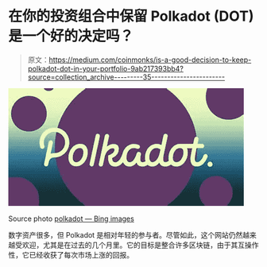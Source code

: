 # 在你的投资组合中保留 Polkadot (DOT)是一个好的决定吗？

> 原文：<https://medium.com/coinmonks/is-a-good-decision-to-keep-polkadot-dot-in-your-portfolio-9ab217393bb4?source=collection_archive---------35----------------------->

![](img/46a17d440c35accdccfc433695ae161d.png)

Source photo [polkadot — Bing images](https://www.bing.com/images/search?view=detailV2&ccid=ZgtjR2rF&id=0988325E62694F88BED15CF447729AE5D0A46B28&thid=OIP.ZgtjR2rFbKqwgbfNnM7-JQHaDt&mediaurl=https%3a%2f%2fwww.coinmarketrade.com%2fwp-content%2fuploads%2f2021%2f01%2fpolkadot-logo-gID_5.jpg&cdnurl=https%3a%2f%2fth.bing.com%2fth%2fid%2fR.660b63476ac56caab081b7cd9ccefe25%3frik%3dKGuk0OWackf0XA%26pid%3dImgRaw%26r%3d0&exph=512&expw=1024&q=polkadot&simid=608015435038677216&FORM=IRPRST&ck=16AD092F488A14FF331E01A50A541AC1&selectedIndex=6&ajaxhist=0&ajaxserp=0)

数字资产很多，但 Polkadot 是相对年轻的参与者。尽管如此，这个网站仍然越来越受欢迎，尤其是在过去的几个月里。它的目标是整合许多区块链，由于其互操作性，它已经收获了每次市场上涨的回报。